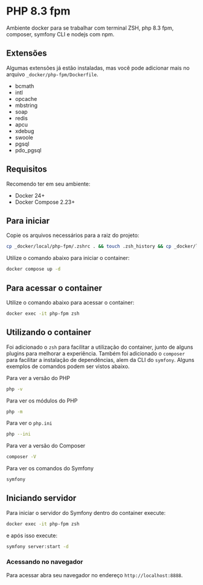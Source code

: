 # PHP 8.3 fpm

Ambiente docker para se trabalhar com terminal ZSH, php 8.3 fpm, composer, symfony CLI e nodejs com npm.

## Extensões

Algumas extensões já estão instaladas, mas você pode adicionar mais no arquivo `_docker/php-fpm/Dockerfile`.

- bcmath
- intl
- opcache
- mbstring
- soap
- redis
- apcu
- xdebug
- swoole
- pgsql
- pdo_pgsql

## Requisitos

Recomendo ter em seu ambiente:

- Docker 24+
- Docker Compose 2.23+

## Para iniciar

Copie os arquivos necessários para a raiz do projeto:

```bash
cp _docker/local/php-fpm/.zshrc . && touch .zsh_history && cp _docker/local/php-fpm/docker-compose.yml .
```

Utilize o comando abaixo para iniciar o container:

```bash
docker compose up -d
```

## Para acessar o container

Utilize o comando abaixo para acessar o container:

```bash
docker exec -it php-fpm zsh
```

## Utilizando o container

Foi adicionado o `zsh` para facilitar a utilização do container, junto de alguns plugins para melhorar a experiência.
Também foi adicionado o `composer` para facilitar a instalação de dependências, alem da CLI do `symfony`.
Alguns exemplos de comandos podem ser vistos abaixo.

Para ver a versão do PHP

```bash
php -v
```

Para ver os módulos do PHP

```bash
php -m
```

Para ver o `php.ini`

```bash
php --ini
```

Para ver a versão do Composer

```bash
composer -V
```

Para ver os comandos do Symfony

```bash
symfony
```

## Iniciando servidor

Para iniciar o servidor do Symfony dentro do container execute:

```bash
docker exec -it php-fpm zsh
```

e após isso execute:

```bash
symfony server:start -d
```

### Acessando no navegador

Para acessar abra seu navegador no endereço `http://localhost:8888`.
